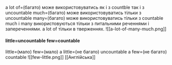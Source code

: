 a lot of=(багато) може використовуватись як і з countble так і з uncountable
much=(багато) може використовуватись тільки з uncountable
many=(багато) може використовуватись тільки з countable
much і many використовуються тільки з питальними реченнями і запереченнями.
a lot of тільки в тверженнях.
![[a-lot-of-many-much.png]]
#### little=uncountable few=countable
little=(мало)
few=(мало)
a little=(не багато) uncountable
a few=(не багато) countable
![[few-little.png]]
[[Англійська]]